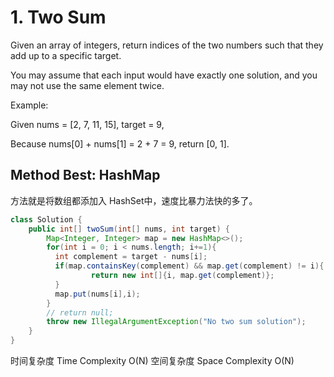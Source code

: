 # 1. Two Sum

Given an array of integers, return indices of the two numbers such that they add up to a specific target.

You may assume that each input would have exactly one solution, and you may not use the same element twice.

Example:

Given nums = [2, 7, 11, 15], target = 9,

Because nums[0] + nums[1] = 2 + 7 = 9,
return [0, 1].

## Method Best: HashMap
方法就是将数组都添加入 HashSet中，速度比暴力法快的多了。
```Java
class Solution {
    public int[] twoSum(int[] nums, int target) {
        Map<Integer, Integer> map = new HashMap<>();
        for(int i = 0; i < nums.length; i+=1){
          int complement = target - nums[i];
          if(map.containsKey(complement) && map.get(complement) != i){
                  return new int[]{i, map.get(complement)};
          }
          map.put(nums[i],i);
        }
        // return null;
        throw new IllegalArgumentException("No two sum solution");
    }
}
```
时间复杂度 Time Complexity O(N)
空间复杂度 Space Complexity O(N)
